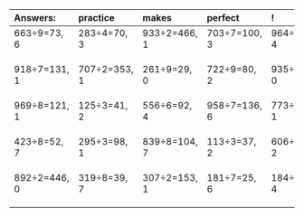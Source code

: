 | Answers: | practice | makes | perfect | ! |
| :--- | :--- | :--- | :--- | :--- |
| 663÷9=73, 6 | 283÷4=70, 3 | 933÷2=466, 1 | 703÷7=100, 3 | 964÷8=120, 4 | 
|   |   |   |   |   | 
|   |   |   |   |   | 
|   |   |   |   |   | 
| 918÷7=131, 1 | 707÷2=353, 1 | 261÷9=29, 0 | 722÷9=80, 2 | 935÷5=187, 0 | 
|   |   |   |   |   | 
|   |   |   |   |   | 
|   |   |   |   |   | 
| 969÷8=121, 1 | 125÷3=41, 2 | 556÷6=92, 4 | 958÷7=136, 6 | 773÷4=193, 1 | 
|   |   |   |   |   | 
|   |   |   |   |   | 
|   |   |   |   |   | 
| 423÷8=52, 7 | 295÷3=98, 1 | 839÷8=104, 7 | 113÷3=37, 2 | 606÷4=151, 2 | 
|   |   |   |   |   | 
|   |   |   |   |   | 
|   |   |   |   |   | 
| 892÷2=446, 0 | 319÷8=39, 7 | 307÷2=153, 1 | 181÷7=25, 6 | 184÷6=30, 4 | 
|   |   |   |   |   | 
|   |   |   |   |   | 
|   |   |   |   |   | 
